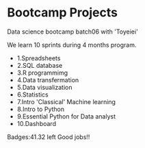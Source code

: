 # Bootcamp Projects
Data science bootcamp batch06 with 'Toyeiei'

We learn 10 sprints during 4 months program.

- 1.Spreadsheets
- 2.SQL database
- 3.R programmimg
- 4.Data transfermation
- 5.Data visualization
- 6.Statistics
- 7.Intro 'Classical' Machine learning
- 8.Intro to Python
- 9.Essential Python for Data analyst
- 10.Dashboard

Badges:41.32 left Good jobs!!

